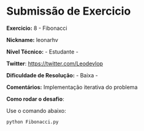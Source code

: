 # Submissão de Exercicio

**Exercicio:** 8 - Fibonacci

**Nickname:** leonarhv

**Nível Técnico:** - Estudante -

**Twitter**: https://twitter.com/Leodevlop

**Dificuldade de Resolução:** - Baixa -

**Comentários:** Implementação iterativa do problema

**Como rodar o desafio**: 

Use o comando abaixo: 
```bash
python Fibonacci.py
```